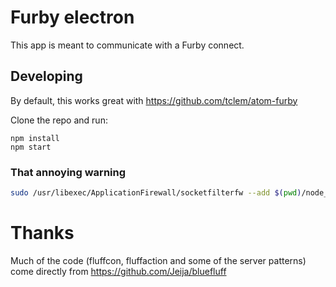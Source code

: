 # Furby electron

This app is meant to communicate with a Furby connect. 

## Developing

By default, this works great with https://github.com/tclem/atom-furby

Clone the repo and run:

```
npm install
npm start
```

### That annoying warning

```bash
sudo /usr/libexec/ApplicationFirewall/socketfilterfw --add $(pwd)/node_modules/electron/dist/Electron.app
```

# Thanks

Much of the code (fluffcon, fluffaction and some of the server patterns) come directly from https://github.com/Jeija/bluefluff